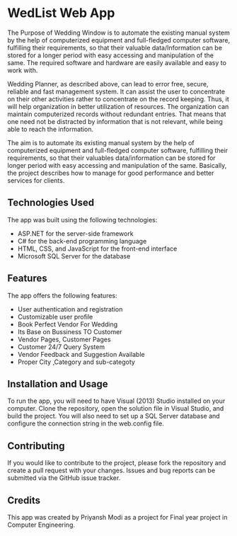 # WedList Web App

The Purpose of Wedding Window is to automate the existing manual system by the help of computerized equipment and full-fledged computer software, fulfilling their requirements, so that their valuable data/Information can be stored for a longer period with easy accessing and manipulation of the same. The required software and hardware are easily available and easy to work with.

Wedding Planner, as described above, can lead to error free, secure, reliable and fast management system. It can assist the user to concentrate on their other activities rather to concentrate on the record keeping. Thus, it will help organization in better utilization of resources. The organization can maintain computerized records without redundant entries. That means that one need not be distracted by information that is not relevant, while being able to reach the information.

The aim is to automate its existing manual system by the help of computerized equipment and full-fledged computer software, fulfilling their requirements, so that their valuables data/information can be stored for longer period with easy accessing and manipulation of the same. Basically, the project describes how to manage for good performance and better services for clients.


## Technologies Used

The app was built using the following technologies:

- ASP.NET for the server-side framework
- C# for the back-end programming language
- HTML, CSS, and JavaScript for the front-end interface
- Microsoft SQL Server for the database

## Features

The app offers the following features:

- User authentication and registration
- Customizable user profile
- Book Perfect Vendor For Wedding
- Its Base on Bussiness TO Customer
- Vendor Pages, Customer Pages
- Customer 24/7 Query System
- Vendor Feedback and Suggestion Available
- Proper City ,Category and sub-categoty

## Installation and Usage

To run the app, you will need to have Visual (2013) Studio installed on your computer. Clone the repository, open the solution file in Visual Studio, and build the project. You will also need to set up a SQL Server database and configure the connection string in the web.config file.

## Contributing

If you would like to contribute to the project, please fork the repository and create a pull request with your changes. Issues and bug reports can be submitted via the GitHub issue tracker.

## Credits

This app was created by Priyansh Modi as a project for Final year project in Computer Engineering.
